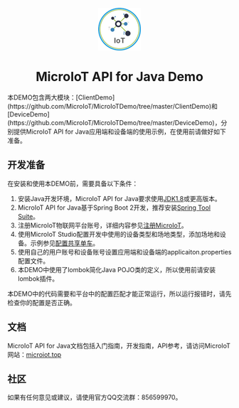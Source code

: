 <p align="center"><img src="https://github.com/MicroIoT/website/blob/master/src/statics/icons/favicon-96x96.png" alt="Logo"></p>
<h1 align="center">MicroIoT API for Java Demo</h1>
本DEMO包含两大模块：[ClientDemo](https://github.com/MicroIoT/MicroIoTDemo/tree/master/ClientDemo)和[DeviceDemo](https://github.com/MicroIoT/MicroIoTDemo/tree/master/DeviceDemo)，分别提供MicroIoT API for Java应用端和设备端的使用示例，在使用前请做好如下准备。

## 开发准备

在安装和使用本DEMO前，需要具备以下条件：

1. 安装Java开发环境，MicroIoT API for Java要求使用[JDK1.8](http://www.oracle.com/technetwork/java/javase/downloads/index.html)或更高版本。
2. MicroIoT API for Java基于Spring Boot 2开发，推荐安装[Spring Tool Suite](https://spring.io/tools/sts/all)。
3. 注册MicroIoT物联网平台账号，详细内容参见[注册MicroIoT](https://www.microiot.top/site/start/start/#microiot)。
4. 使用MicroIoT Studio配置开发中使用的设备类型和场地类型，添加场地和设备。示例参见[配置共享单车](https://www.microiot.top/site/start/start/)。
5. 使用自己的用户账号和设备账号设置应用端和设备端的applicaiton.properties配置文件。
6. 本DEMO中使用了lombok简化Java POJO类的定义，所以使用前请安装lombok插件。

本DEMO中的代码需要和平台中的配置匹配才能正常运行，所以运行报错时，请先检查你的配置是否正确。



## 文档

MicroIoT API for Java文档包括入门指南，开发指南，API参考，请访问MicroIoT网站：[microiot.top](https://www.microiot.top)

## 社区

如果有任何意见或建议，请使用官方QQ交流群：856599970。
